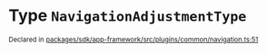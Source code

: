 # Type `NavigationAdjustmentType`
<sub>Declared in [packages/sdk/app-framework/src/plugins/common/navigation.ts:51](https://github.com/dxos/dxos/blob/4d6eae504/packages/sdk/app-framework/src/plugins/common/navigation.ts#L51)</sub>






